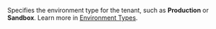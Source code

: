 Specifies the environment type for the tenant, such as **Production** or **Sandbox**. Learn more in [Environment Types](../administration/tenant-admin-center-environments.md#types-of-environments).
